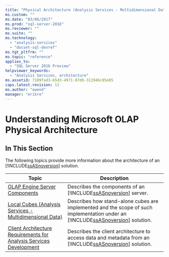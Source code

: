 ```yaml
---
title: "Physical Architecture (Analysis Services - Multidimensional Data) | Microsoft Docs"
ms.custom: ""
ms.date: "03/06/2017"
ms.prod: "sql-server-2016"
ms.reviewer: ""
ms.suite: ""
ms.technology: 
  - "analysis-services"
  - "docset-sql-devref"
ms.tgt_pltfrm: ""
ms.topic: "reference"
applies_to: 
  - "SQL Server 2016 Preview"
helpviewer_keywords: 
  - "Analysis Services, architecture"
ms.assetid: 7109fad3-65d3-4971-87db-31194bc85e05
caps.latest.revision: 11
ms.author: "owend"
manager: "erikre"
---
```

# Understanding Microsoft OLAP Physical Architecture
    
## In This Section  
 The following topics provide more information about the architecture of an [!INCLUDE[ssASnoversion](../../../a9notintoc/includes/ssasnoversion-md.md)] solution.  
  
|Topic|Description|  
|-----------|-----------------|  
|[OLAP Engine Server Components](../../../analysis-services/multidimensional-models/olap-physical/olap-engine-server-components.md)|Describes the components of an [!INCLUDE[ssASnoversion](../../../a9notintoc/includes/ssasnoversion-md.md)] server.|  
|[Local Cubes &#40;Analysis Services - Multidimensional Data&#41;](../../../analysis-services/multidimensional-models/olap-physical/local-cubes-analysis-services-multidimensional-data.md)|Describes how stand-alone cubes are implemented and the scope of such implementation under an [!INCLUDE[ssASnoversion](../../../a9notintoc/includes/ssasnoversion-md.md)] solution.|  
|[Client Architecture Requirements for Analysis Services Development](../../../analysis-services/multidimensional-models/olap-physical/client-architecture-requirements-for-analysis-services-development.md)|Describes the client architecture to access data and metadata from an [!INCLUDE[ssASnoversion](../../../a9notintoc/includes/ssasnoversion-md.md)] solution.|  
  
  